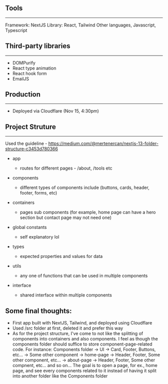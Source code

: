## Tools

---

Framework: NextJS
Library: React, Tailwind
Other languages, Javascript, Typescript

## Third-party libraries

---

- DOMPurify
- React type animation
- React hook form
- EmailJS

## Production

---

- Deployed via Cloudflare (Nov 15, 4:30pm)

## Project Struture

---

Used the guideline - https://medium.com/@mertenercan/nextjs-13-folder-structure-c3453d780366

- app

  - routes for different pages - /about, /tools etc

- components

  - different types of components include (buttons, cards, header, footer, forms, etc)

- containers

  - pages sub components (for example, home page can have a hero section but contact page may not need one)

- global constants

  - self explanatory lol

- types

  - expected properties and values for data

- utils

  - any one of functions that can be used in multiple components

- interface
  - shared interface within multiple components

## Some final thoughts:

- First app built with NextJS, Tailwind, and deployed using Cloudflare
- Used /src folder at first, deleted it and prefer this way
- As for the project structure, I've come to not like the splitting of components into containers and also components. I feel
  as though the components folder should suffice to store component-page-related code.
  For instance:
  Components folder
  -> UI -> Card, Footer, Buttons, etc...
  -> Some other component
  -> home-page -> Header, Footer, Some other component, etc...
  -> about-page -> Header, Footer, Some other compnent, etc...
  and so on...
  The goal is to open a page, for ex., home page, and see every components related to it instead of having it split into another folder like the Components folder
